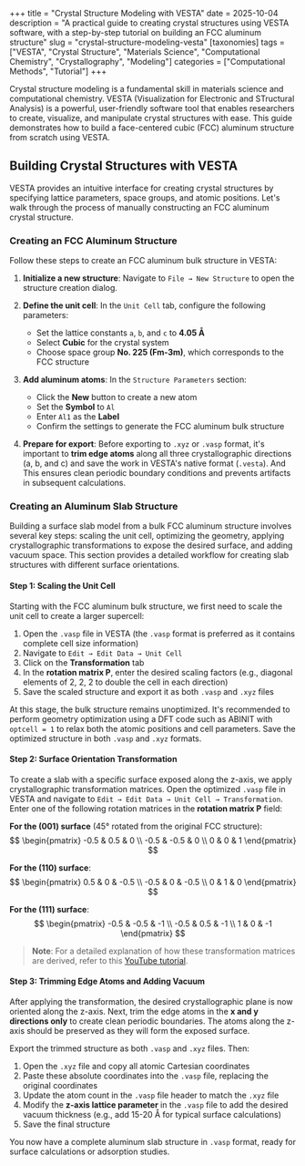 +++
title = "Crystal Structure Modeling with VESTA"
date = 2025-10-04
description = "A practical guide to creating crystal structures using VESTA software, with a step-by-step tutorial on building an FCC aluminum structure"
slug = "crystal-structure-modeling-vesta"
[taxonomies]
tags = ["VESTA", "Crystal Structure", "Materials Science", "Computational Chemistry", "Crystallography", "Modeling"]
categories = ["Computational Methods", "Tutorial"]
+++

Crystal structure modeling is a fundamental skill in materials science and computational chemistry. VESTA (Visualization for Electronic and STructural Analysis) is a powerful, user-friendly software tool that enables researchers to create, visualize, and manipulate crystal structures with ease. This guide demonstrates how to build a face-centered cubic (FCC) aluminum structure from scratch using VESTA.

<!-- more -->

## Building Crystal Structures with VESTA

VESTA provides an intuitive interface for creating crystal structures by specifying lattice parameters, space groups, and atomic positions. Let's walk through the process of manually constructing an FCC aluminum crystal structure.

### Creating an FCC Aluminum Structure

Follow these steps to create an FCC aluminum bulk structure in VESTA:

1. **Initialize a new structure**: Navigate to `File → New Structure` to open the structure creation dialog.

2. **Define the unit cell**: In the `Unit Cell` tab, configure the following parameters:
   - Set the lattice constants `a`, `b`, and `c` to **4.05 Å**
   - Select **Cubic** for the crystal system
   - Choose space group **No. 225 (Fm-3m)**, which corresponds to the FCC structure

3. **Add aluminum atoms**: In the `Structure Parameters` section:
   - Click the **New** button to create a new atom
   - Set the **Symbol** to `Al`
   - Enter `Al1` as the **Label**
   - Confirm the settings to generate the FCC aluminum bulk structure

4. **Prepare for export**: Before exporting to `.xyz` or `.vasp` format, it's important to **trim edge atoms** along all three crystallographic directions (a, b, and c) and save the work in VESTA's native format (`.vesta`). And  This ensures clean periodic boundary conditions and prevents artifacts in subsequent calculations.

### Creating an Aluminum Slab Structure

Building a surface slab model from a bulk FCC aluminum structure involves several key steps: scaling the unit cell, optimizing the geometry, applying crystallographic transformations to expose the desired surface, and adding vacuum space. This section provides a detailed workflow for creating slab structures with different surface orientations.

#### Step 1: Scaling the Unit Cell

Starting with the FCC aluminum bulk structure, we first need to scale the unit cell to create a larger supercell:

1. Open the `.vasp` file in VESTA (the `.vasp` format is preferred as it contains complete cell size information)
2. Navigate to `Edit → Edit Data → Unit Cell`
3. Click on the **Transformation** tab
4. In the **rotation matrix P**, enter the desired scaling factors (e.g., diagonal elements of 2, 2, 2 to double the cell in each direction)
5. Save the scaled structure and export it as both `.vasp` and `.xyz` files

At this stage, the bulk structure remains unoptimized. It's recommended to perform geometry optimization using a DFT code such as ABINIT with `optcell = 1` to relax both the atomic positions and cell parameters. Save the optimized structure in both `.vasp` and `.xyz` formats.

#### Step 2: Surface Orientation Transformation

To create a slab with a specific surface exposed along the z-axis, we apply crystallographic transformation matrices. Open the optimized `.vasp` file in VESTA and navigate to `Edit → Edit Data → Unit Cell → Transformation`. Enter one of the following rotation matrices in the **rotation matrix P** field:

**For the (001) surface** (45° rotated from the original FCC structure):
$$
\begin{pmatrix}
-0.5 & 0.5 & 0 \\
-0.5 & -0.5 & 0 \\
0 & 0 & 1
\end{pmatrix}
$$

**For the (110) surface**:
$$
\begin{pmatrix}
0.5 & 0 & -0.5 \\
-0.5 & 0 & -0.5 \\
0 & 1 & 0
\end{pmatrix}
$$

**For the (111) surface**:
$$
\begin{pmatrix}
-0.5 & -0.5 & -1 \\
-0.5 & 0.5 & -1 \\
1 & 0 & -1
\end{pmatrix}
$$

> **Note**: For a detailed explanation of how these transformation matrices are derived, refer to this [YouTube tutorial](https://www.youtube.com/watch?v=ywR5pWqbllE&t=538s).

#### Step 3: Trimming Edge Atoms and Adding Vacuum

After applying the transformation, the desired crystallographic plane is now oriented along the z-axis. Next, trim the edge atoms in the **x and y directions only** to create clean periodic boundaries. The atoms along the z-axis should be preserved as they will form the exposed surface.

Export the trimmed structure as both `.vasp` and `.xyz` files. Then:

1. Open the `.xyz` file and copy all atomic Cartesian coordinates
2. Paste these absolute coordinates into the `.vasp` file, replacing the original coordinates
3. Update the atom count in the `.vasp` file header to match the `.xyz` file
4. Modify the **z-axis lattice parameter** in the `.vasp` file to add the desired vacuum thickness (e.g., add 15-20 Å for typical surface calculations)
5. Save the final structure

You now have a complete aluminum slab structure in `.vasp` format, ready for surface calculations or adsorption studies.
